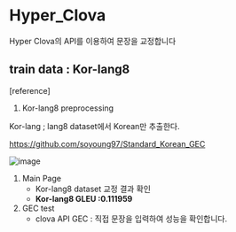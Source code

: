 # Hyper_Clova


Hyper Clova의 API를 이용하여 문장을 교정합니다

train data : Kor-lang8
---

[reference]


1) Kor-lang8 preprocessing 

Kor-lang ; lang8 dataset에서 Korean만 추출한다.

https://github.com/soyoung97/Standard_Korean_GEC


![image](https://user-images.githubusercontent.com/87442649/211485233-c476b2c5-2230-44e4-a9ed-38a8c93dba74.png)

1. Main Page 
    - Kor-lang8 dataset 교정 결과 확인
    - ****Kor-lang8 GLEU :0.111959****
2. GEC test
    - clova API GEC : 직접 문장을 입력하여 성능을 확인합니다.
